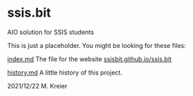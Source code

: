 # ssis.bit
AIO solution for SSIS students

This is just a placeholder. You might be looking for these files:

[index.md](index.md) The file for the website [ssisbit.github.io/ssis.bit](https://ssisbit.github.io/ssis.bit)

[history.md](history.md) A little history of this project.

2021/12/22 M. Kreier